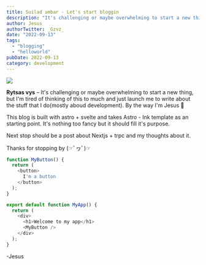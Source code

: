 ```yaml
---
title: Suilad ambar - Let's start bloggin
description: "It's challenging or maybe overwhelming to start a new thing, but I'm tired of thinking of this to much and just launch me to write about the stuff that I do(mostly aboud development)"
author: Jesus
authorTwitter: _Gzvz_
date: "2022-09-13"
tags:  
  - "blogging"
  - "helloworld"
pubDate: 2022-09-13
category: development
---
```


![](https://www.politika.rs/thumbs//upload/Article/Image/2018_02///677z381_kuca-dragutina-matica.jpg)



**Rytsas vys** – It's challenging or maybe overwhelming to start a new thing, but I'm tired of thinking of this to much and just launch me to write about the stuff that I do(mostly aboud development). By the way I'm Jesus 🤙

This blog is built with astro + svelte and takes Astro - Ink template as an starting point. It's nothing too fancy but it should fill it's purpose.

Next stop should be a post about Nextjs + trpc and my thoughts about it.

Thanks for stopping by (☞ﾟヮﾟ)☞

```javascript
function MyButton() {
  return (
    <button>
      I'm a button
    </button>
  );
}

export default function MyApp() {
  return (
    <div>
      <h1>Welcome to my app</h1>
      <MyButton />
    </div>
  );
}
```


-Jesus

